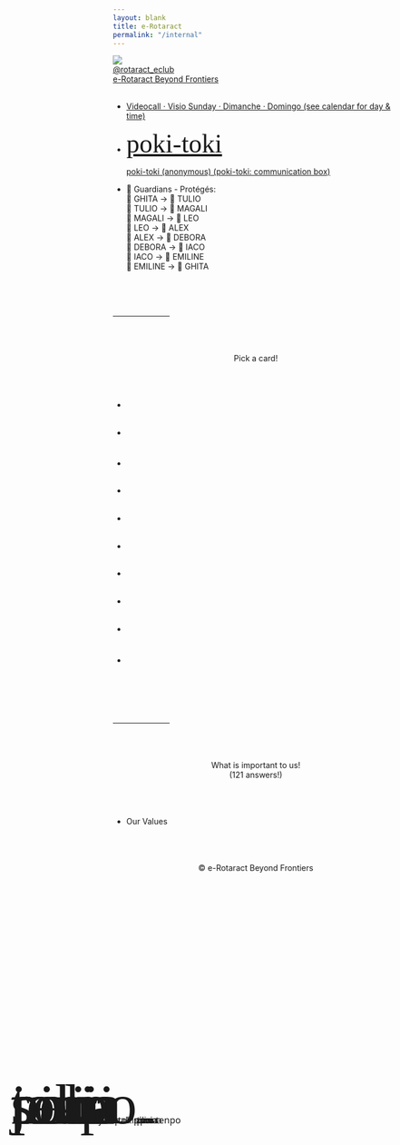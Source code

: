 ```yaml
---
layout: blank
title: e-Rotaract
permalink: "/internal"
---
```


<html>

<head>
    <meta charset="utf-8">
    <meta http-equiv="X-UA-Compatible" content="IE=edge">
    <meta name="viewport" content="width=device-width, initial-scale=1">
    <title>e-Rotaract</title>
    <link rel="stylesheet" href="/config/mini.css">
    <link rel="stylesheet" href="https://use.fontawesome.com/releases/v5.8.2/css/all.css" integrity="sha384-oS3vJWv+0UjzBfQzYUhtDYW+Pj2yciDJxpsK1OYPAYjqT085Qq/1cq5FLXAZQ7Ay" crossorigin="anonymous">
    <style>
        @font-face { font-family: linja; src: url('../assets/fonts/linja-pona-4.9.otf'); } 
    </style>
</head>
<body class="en" tabIndex=0>
    <div class="author-photo">
        <a class="js-scroll-trigger" href="https://www.instagram.com/rotaract_eclub">
            <img src="{{ site.baseurl }}/assets/images/logo/rotaract-pink.png">
            <br>
            @rotaract_eclub
            <br>
            e-Rotaract Beyond Frontiers
            <br>
        </a>
    </div>
    <br>
    <ul>
        <li class="i-s shake">
            <a target="_blank" href='/videocall'>
                <div class='logo'>
                    <i class='fas fa-laptop fa-2x'></i>
                </div>
                <p class='title'>
                    Videocall · Visio
                    <span>Sunday · Dimanche · Domingo</span>
                    <span>(see calendar for day & time)</span>
                </p>
            </a>
        </li>
    </ul>
    <ul>
        <li class="i-s">
            <a target="_blank" href="https://forms.gle/8U4qf5KGMozELFnY7">
                <div class="logo" style="font-family: linja; font-size: 46px; overflow: hidden;">poki-toki</div>
                <p class="title">
                    poki-toki (anonymous)
                    <span>
                        (poki-toki: communication box)
                    </span>
                </p>
            </a>
        </li>
    </ul>
    <ul>
        <li class="i-s">
            <a>
                <div class='logo'>
                    <i class='far fa-gem fa-2x'></i>
                </div>
                <p class='title'>
👼 Guardians - Protégés:<br>
👼 GHITA → 💎 TULIO<br>
👼 TULIO → 💎 MAGALI<br>
👼 MAGALI → 💎 LEO<br>
👼 LEO → 💎 ALEX<br>
👼 ALEX → 💎 DEBORA<br>
👼 DEBORA → 💎 IACO<br>
👼 IACO → 💎 EMILINE<br>
👼 EMILINE → 💎 GHITA
                </p>
            </a>
        </li>
    </ul>
    <br><br><br>
    <hr style="width: 100px;">
    <br><br><br>
    <center>
        Pick a card!
    </center>
    <br><br><br>
    <style>
        #pick-a-card .i-s:hover .title {
            visibility: visible;
            padding-left: 0%;
        }
        #pick-a-card .title {
            visibility: hidden;
            padding-left: 25%;
        }
        #pick-a-card .i-s:hover .logo span {
            display: none;
        }
        #pick-a-card .i-s:hover .logo {
            font-size: 50px !important;
            float: left;
            text-align: left;
            padding: 15px 15px;
            width: auto;
            position: static;
            right: auto;
            top: auto;
            transform: none;
        }
        #pick-a-card .i-s .logo {
            font-size: 100px !important;
            float: initial;
            position: absolute;
            padding: 0;
            width: 95%;
            max-width: none;
            right: 0;
            top: 50%;
            transform: translateY(-50%);
        }
    </style>
    <ul id="pick-a-card">
        <li class="i-s">
            <a>
                <div class="logo" style="font-family: linja; font-size: 50px;">
                    jan
                    <span style="font-family: 'Noto Sans', Tahoma, sans-serif; font-size: 16px;">&nbsp;&nbsp;jan</span>
                </div>
                <p class="title">
                    👤 I think I can invite someone to participate
                    <span>
                        (jan: person, someone)
                    </span>
                </p>
            </a>
        </li>
        <li class="i-s bg-orange">
            <a>
                <div class="logo" style="font-family: linja; font-size: 50px;">
                    nimi
                    <span style="font-family: 'Noto Sans', Tahoma, sans-serif; font-size: 16px;">&nbsp;&nbsp;nimi</span>
                </div>
                <p class="title">
                    🏷 One word or sentence to describe this moment
                    <span>
                        (nimi: word, name)
                    </span>
                </p>
            </a>
        </li>
        <li class="i-s bg-green">
            <a>
                <div class="logo" style="font-family: linja; font-size: 50px;">
                    pona
                    <span style="font-family: 'Noto Sans', Tahoma, sans-serif; font-size: 16px;">&nbsp;&nbsp;pona</span>
                </div>
                <p class="title">
                    🙂 Recommend an article, book, movie, video, event, recipe, website, game...
                    <span>
                        (pona: good, positive, useful)
                    </span>
                </p>
            </a>
        </li>
        <li class="i-s">
            <a>
                <div class="logo" style="font-family: linja; font-size: 50px;">
                    pana
                    <span style="font-family: 'Noto Sans', Tahoma, sans-serif; font-size: 16px;">&nbsp;&nbsp;pana</span>
                </div>
                <p class="title">
                    ⤴️ Looking for someone to give me a hand or give me some guidance
                    <span>
                        (pana: give, provide)
                    </span>
                </p>
            </a>
        </li>
        <li class="i-s bg-orange">
            <a>
                <div class="logo" style="font-family: linja; font-size: 50px;">
                    tenpo
                    <span style="font-family: 'Noto Sans', Tahoma, sans-serif; font-size: 16px;">&nbsp;&nbsp;tenpo</span>
                </div>
                <p class="title">
                    ⏰ The speed of my week (slow-fast) and a reason
                    <span>
                        (tenpo: time, duration)
                    </span>
                </p>
            </a>
        </li>
        <li class="i-s bg-green">
            <a>
                <div class="logo" style="font-family: linja; font-size: 50px;">
                    pilin
                    <span style="font-family: 'Noto Sans', Tahoma, sans-serif; font-size: 16px;">&nbsp;&nbsp;pilin</span>
                </div>
                <p class="title">
                    ❤️ My mood today, or my mood for the past week
                    <span>
                        (pilin: feeling, emotion, mood)
                    </span>
                </p>
            </a>
        </li>
        <li class="i-s">
            <a>
                <div class="logo" style="font-family: linja; font-size: 50px;">
                    sona
                    <span style="font-family: 'Noto Sans', Tahoma, sans-serif; font-size: 16px;">&nbsp;&nbsp;sona</span>
                </div>
                <p class="title">
                    💡 An interesting idea I want to share with you all
                    <span>
                        (sona: idea, insight)
                    </span>
                </p>
            </a>
        </li>
        <li class="i-s bg-orange">
            <a>
                <div class="logo" style="font-family: linja; font-size: 50px;">
                    pali
                    <span style="font-family: 'Noto Sans', Tahoma, sans-serif; font-size: 16px;">&nbsp;&nbsp;pali</span>
                </div>
                <p class="title">
                    ⚙️ The progress or result of an action or a project
                    <span>
                        (pali: work, action, project)
                    </span>
                </p>
            </a>
        </li>
        <li class="i-s bg-green">
            <a>
                <div class="logo" style="font-family: linja; font-size: 50px;">
                    tawa
                    <span style="font-family: 'Noto Sans', Tahoma, sans-serif; font-size: 16px;">&nbsp;&nbsp;tawa</span>
                </div>
                <p class="title">
                    ➡️ What I am going to do these next few days
                    <span>
                        (tawa: going to, advance)
                    </span>
                </p>
            </a>
        </li>
        <li class="i-s">
            <a>
                <div class="logo" style="font-family: linja; font-size: 50px;">
                    toki
                    <span style="font-family: 'Noto Sans', Tahoma, sans-serif; font-size: 16px;">&nbsp;&nbsp;toki</span>
                </div>
                <p class="title">
                    🗣 A recent important thing I want to say/share
                    <span>
                        (toki: talk, inform)
                    </span>
                </p>
            </a>
        </li>
    </ul>
    <br><br><br>
    <hr style="width: 100px;">
    <br><br><br>
    <center>
        What is important to us!
        <br>
        (121 answers!)
    </center>
    <br><br><br>
    <ul>
        <li class="i-s">
            <a>
                <div class='logo'>
                    <i class='far fa-heart fa-2x'></i>
                </div>
                <p class='title'>
                    Our Values
                </p>
            </a>
        </li>
    </ul>
    <ul id="ourValues"></ul>
    <script>
        var colors = ["bg-orange", "", "bg-green"];
        var colorNum = 0;
        function nextColor() {
            colorNum = (colorNum + 1) % 3;
            return colors[colorNum];
        }
        document.getElementById("ourValues").innerHTML =
            // heath causes
            ["Blood Donation", "Bone Marrow Donation", "Organs Donation", "All Donations", "All Cancers Prevention", "Prostate Cancer", "Breast Cancer", "Lung Cancer", "Skin Cancer", "Colorectal/Bowel Cancer", "Healthy Habits", "Psychological Wellbeing", "Emotional Intelligence", "HIV/AIDS", "All Diseases Prevention/Cure", "Clean Water", "Nutrition Adequacy", "Sex/Relationship Education", "Contraception/Birth Control", "Coronavirus/Covid-19",
            // social causes
            "Accessibility", "Racism", "Veganism", "Feminism", "Ableism", "LGBT+", "Xenophobia", "Carnism ", "Speciesism", "Environment", "Islamophobia", "Data Privacy", "Human Rights", "Peace", "Net Neutrality", "Support Small Businesses", "Waste Reduction", "Minimalism", "Milk Tea Alliance", "Animal Rights/Welfare", "Cruelty-Free",
            // core values
            "Goodwill", "Open-mindedness", "Honesty/Transparency", "Diversity", "Transparency", "Justice", "Humility", "Solidarity", "Mutual Respect", "Good Manners", "Assertiveness", "Altruism", "Secularism", "Equality/Equity", "Collaboration", "Leadership", "Responsibility", "Engagement", "Communication", "Kindness", "Not forced to be 'nice/happy/smiley'"]
            .sort()
            .map(i => "<li class='i-v " + nextColor() + "' style='margin: 5px 8px;'><a><p class='title' style='margin: 10px; cursor: pointer;'>" + i + "</p></a></li>")
            .join("");
    </script>
    <br><br><br>
    <center>
        <script>document.write(new Date().getFullYear())</script> &copy; e-Rotaract Beyond Frontiers
        <br><span style="color: #FFFFFF00;">767709</span>
    </center>
    <br><br><br>
    <script src="/config/jquery/jquery.min.js"></script>
    <script src="/config/jquery-easing/jquery.easing.min.js"></script>
    <script src="/config/grayscale.js"></script>
</body>

</html>

